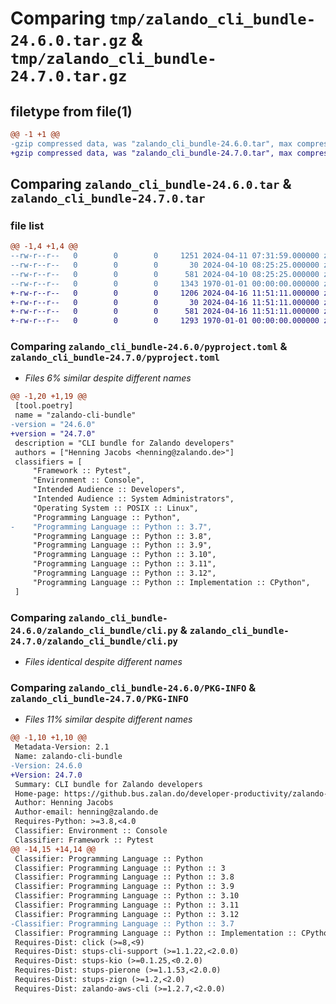 # Comparing `tmp/zalando_cli_bundle-24.6.0.tar.gz` & `tmp/zalando_cli_bundle-24.7.0.tar.gz`

## filetype from file(1)

```diff
@@ -1 +1 @@
-gzip compressed data, was "zalando_cli_bundle-24.6.0.tar", max compression
+gzip compressed data, was "zalando_cli_bundle-24.7.0.tar", max compression
```

## Comparing `zalando_cli_bundle-24.6.0.tar` & `zalando_cli_bundle-24.7.0.tar`

### file list

```diff
@@ -1,4 +1,4 @@
--rw-r--r--   0        0        0     1251 2024-04-11 07:31:59.000000 zalando_cli_bundle-24.6.0/pyproject.toml
--rw-r--r--   0        0        0       30 2024-04-10 08:25:25.000000 zalando_cli_bundle-24.6.0/zalando_cli_bundle/__main__.py
--rw-r--r--   0        0        0      581 2024-04-10 08:25:25.000000 zalando_cli_bundle-24.6.0/zalando_cli_bundle/cli.py
--rw-r--r--   0        0        0     1343 1970-01-01 00:00:00.000000 zalando_cli_bundle-24.6.0/PKG-INFO
+-rw-r--r--   0        0        0     1206 2024-04-16 11:51:11.000000 zalando_cli_bundle-24.7.0/pyproject.toml
+-rw-r--r--   0        0        0       30 2024-04-16 11:51:11.000000 zalando_cli_bundle-24.7.0/zalando_cli_bundle/__main__.py
+-rw-r--r--   0        0        0      581 2024-04-16 11:51:11.000000 zalando_cli_bundle-24.7.0/zalando_cli_bundle/cli.py
+-rw-r--r--   0        0        0     1293 1970-01-01 00:00:00.000000 zalando_cli_bundle-24.7.0/PKG-INFO
```

### Comparing `zalando_cli_bundle-24.6.0/pyproject.toml` & `zalando_cli_bundle-24.7.0/pyproject.toml`

 * *Files 6% similar despite different names*

```diff
@@ -1,20 +1,19 @@
 [tool.poetry]
 name = "zalando-cli-bundle"
-version = "24.6.0"
+version = "24.7.0"
 description = "CLI bundle for Zalando developers"
 authors = ["Henning Jacobs <henning@zalando.de>"]
 classifiers = [
     "Framework :: Pytest",
     "Environment :: Console",
     "Intended Audience :: Developers",
     "Intended Audience :: System Administrators",
     "Operating System :: POSIX :: Linux",
     "Programming Language :: Python",
-    "Programming Language :: Python :: 3.7",
     "Programming Language :: Python :: 3.8",
     "Programming Language :: Python :: 3.9",
     "Programming Language :: Python :: 3.10",
     "Programming Language :: Python :: 3.11",
     "Programming Language :: Python :: 3.12",
     "Programming Language :: Python :: Implementation :: CPython",
 ]
```

### Comparing `zalando_cli_bundle-24.6.0/zalando_cli_bundle/cli.py` & `zalando_cli_bundle-24.7.0/zalando_cli_bundle/cli.py`

 * *Files identical despite different names*

### Comparing `zalando_cli_bundle-24.6.0/PKG-INFO` & `zalando_cli_bundle-24.7.0/PKG-INFO`

 * *Files 11% similar despite different names*

```diff
@@ -1,10 +1,10 @@
 Metadata-Version: 2.1
 Name: zalando-cli-bundle
-Version: 24.6.0
+Version: 24.7.0
 Summary: CLI bundle for Zalando developers
 Home-page: https://github.bus.zalan.do/developer-productivity/zalando-cli-bundle
 Author: Henning Jacobs
 Author-email: henning@zalando.de
 Requires-Python: >=3.8,<4.0
 Classifier: Environment :: Console
 Classifier: Framework :: Pytest
@@ -14,15 +14,14 @@
 Classifier: Programming Language :: Python
 Classifier: Programming Language :: Python :: 3
 Classifier: Programming Language :: Python :: 3.8
 Classifier: Programming Language :: Python :: 3.9
 Classifier: Programming Language :: Python :: 3.10
 Classifier: Programming Language :: Python :: 3.11
 Classifier: Programming Language :: Python :: 3.12
-Classifier: Programming Language :: Python :: 3.7
 Classifier: Programming Language :: Python :: Implementation :: CPython
 Requires-Dist: click (>=8,<9)
 Requires-Dist: stups-cli-support (>=1.1.22,<2.0.0)
 Requires-Dist: stups-kio (>=0.1.25,<0.2.0)
 Requires-Dist: stups-pierone (>=1.1.53,<2.0.0)
 Requires-Dist: stups-zign (>=1.2,<2.0)
 Requires-Dist: zalando-aws-cli (>=1.2.7,<2.0.0)
```

